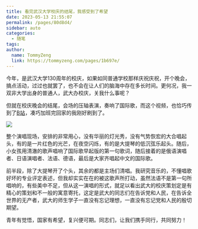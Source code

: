 ```yaml
---
title: 看完武汉大学校庆的结尾，我感受到了希望
date: 2023-05-13 21:55:07
permalink: /pages/80d8d4/
sidebar: auto
categories:
  - 随笔
tags:
author: 
  name: TommyZeng
  link: https://tommyzeng.com/pages/1b697e/
---
```

今年，是武汉大学130周年的校庆，如果如同普通学校那样庆祝庆祝，开个晚会，搞点活动，过过也就罢了，也不会在让人们的脑海中存在多长时间。更何况，我一双非大学出身的普通人，武大办校庆，关我什么事呢？

但就在校庆晚会的结尾，会场的压轴表演，奏响了国际歌，而这个视频，也恰巧传到了[B站](https://www.bilibili.com/video/BV1Eo4y1c7E7/?spm_id_from=333.337.search-card.all.click&vd_source=840206facf975353a9ce18c4bdcb6fd2)，凑巧加班完回家的我刚好刷到了。

![](https://gcore.jsdelivr.net/gh/TommyZeng777/picgo/img/202305132229512.png)

整个演唱现场，安排的非常用心，没有华丽的灯光秀，没有气势恢宏的大合唱起头，有的是一片红色的光芒，在夜空闪烁，有的是大提琴的低沉弦乐起头。随后，小女孩用清澈的歌声唱响了国际歌早起版的第一句歌词，随后接着的是俄语演唱者、日语演唱者、法语、德语，最后是大家齐唱起中文的国际歌。

前半段，除了大提琴开了个头，其余的都是主场们清唱。我研究音乐的，不懂唱歌好坏的专业评定表述，但我却实实在在的被这歌声所打动，虽然法语不是第一句所唱响的，有些美中不足，但从这一演唱的形式，就足以看出武大的校庆策划定是有精心的策划和不一般的寓意寄托，这定是武大的同志们在告诉党和人民，在告诉全世界的无产者，武大的师生学子一直没有忘记理想，一直没有忘记党和人民的殷切期望。

青年有觉悟，国家有希望，复兴便可期。同志们，让我们携手同行，共同努力！